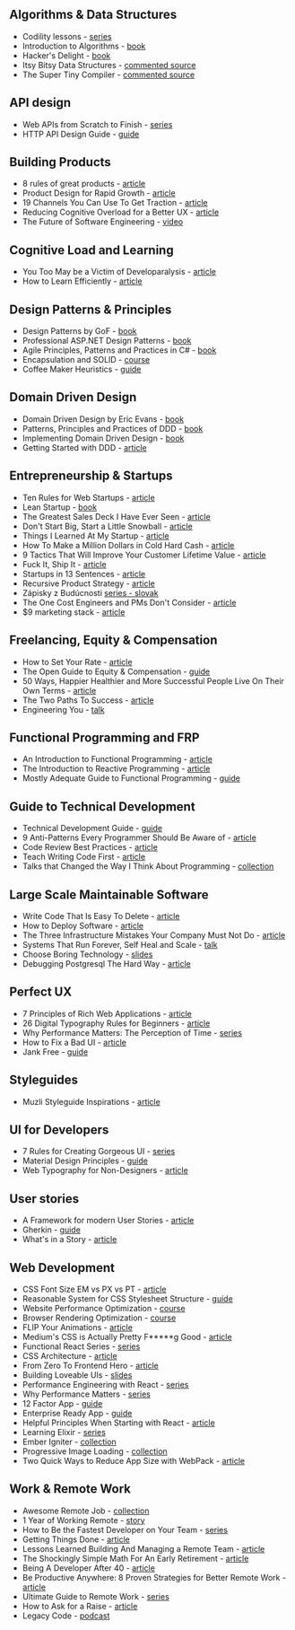 ## Algorithms & Data Structures

* Codility lessons - [series](https://codility.com/programmers/lessons/)
* Introduction to Algorithms - [book](http://www.bookdepository.com/Introduction-Algorithms-Thomas-Cormen/9780262033848)
* Hacker's Delight - [book](http://www.bookdepository.com/Hackers-Delight-Henry-Warren/9780321842688)
* Itsy Bitsy Data Structures - [commented source](https://github.com/thejameskyle/itsy-bitsy-data-structures)
* The Super Tiny Compiler - [commented source](https://github.com/thejameskyle/the-super-tiny-compiler)

## API design

* Web APIs from Scratch to Finish - [series](http://www.infoq.com/articles/Web-APIs-From-Start-to-Finish)
* HTTP API Design Guide - [guide](https://github.com/interagent/http-api-design)

## Building Products

* 8 rules of great products - [article](https://medium.com/@mitchellharper/my-8-rules-of-great-products-1aaa30487058#.9z7i9znjs)
* Product Design for Rapid Growth - [article](https://uxdesign.cc/product-design-for-rapid-growth-c7eaf1cdbf52#.bwvx0z2h6)
* 19 Channels You Can Use To Get Traction - [article](https://medium.com/swlh/the-19-channels-you-can-use-to-get-traction-93c762d19339#.imf8c8pbo)
* Reducing Cognitive Overload for a Better UX - [article](https://www.smashingmagazine.com/2016/09/reducing-cognitive-overload-for-a-better-user-experience/)
* The Future of Software Engineering - [video](https://www.youtube.com/watch?v=6K4ljFZWgW8)

## Cognitive Load and Learning

* You Too May be a Victim of Developaralysis - [article](http://techcrunch.com/2014/10/18/you-too-may-be-a-victim-of-developaralysis/)
* How to Learn Efficiently - [article](http://lemire.me/blog/archives/2014/12/30/how-to-learn-efficiently/)

## Design Patterns & Principles

* Design Patterns by GoF - [book](http://www.bookdepository.com/Design-Patterns-Erich-Gamma/9780201633610)
* Professional ASP.NET Design Patterns - [book](http://www.bookdepository.com/Professional-ASP-NET-Design-Patterns-Scott-Millett/9780470292785)
* Agile Principles, Patterns and Practices in C# - [book](http://www.amazon.com/Agile-Principles-Patterns-Practices-C/dp/0131857258)
* Encapsulation and SOLID - [course](https://www.pluralsight.com/courses/encapsulation-solid)
* Coffee Maker Heuristics - [guide](http://www.objectmentor.com/resources/articles/CoffeeMaker.pdf)

## Domain Driven Design

* Domain Driven Design by Eric Evans - [book](http://www.bookdepository.com/Domain-driven-Design-Eric-Evans/9780321125217)
* Patterns, Principles and Practices of DDD - [book](http://www.bookdepository.com/Patterns-Principles-Practices-Domain-Driven-Design-Scott-Millett/9781118714706)
* Implementing Domain Driven Design - [book](http://www.bookdepository.com/Implementing-Domain-Driven-Design-Vaughn-Vernon/9780321834577)
* Getting Started with DDD - [article](https://dzone.com/refcardz/getting-started-domain-driven)

## Entrepreneurship & Startups

* Ten Rules for Web Startups - [article](http://evhead.com/2005/11/ten-rules-for-web-startups.asp)
* Lean Startup - [book](http://www.bookdepository.com/Lean-Startup-Eric-Ries/9780307887894)
* The Greatest Sales Deck I Have Ever Seen - [article](https://medium.com/the-mission/the-greatest-sales-deck-ive-ever-seen-4f4ef3391ba0)
* Don't Start Big, Start a Little Snowball - [article](https://blog.nugget.one/2016/09/04/dont-start-big-start-a-little-snowball/)
* Things I Learned At My Startup - [article](http://johnmosesman.com/things-i-learned-at-my-first-startup/)
* How To Make a Million Dollars in Cold Hard Cash - [article](https://medium.com/hi-my-name-is-jon/how-to-make-a-million-dollars-c4dc9a9bfd99)
* 9 Tactics That Will Improve Your Customer Lifetime Value - [article](http://www.appster.com.au/blog/9-tactics-will-improve-customer-lifetime-value)
* Fuck It, Ship It - [article](http://www.dtelepathy.com/blog/business/fuck-it-ship-it-how-to-achieve-perfection-through-iteration)
* Startups in 13 Sentences - [article](http://paulgraham.com/13sentences.html)
* Recursive Product Strategy - [article](http://firstround.com/review/the-recursive-product-strategy-that-musk-used-to-build-an-empire/)
* Zápisky z Budúcnosti [series - slovak](https://dennikn.sk/blog/zapisky-z-buducnosti-1-exponencialny-svet-a-ray-kurzweil/)
* The One Cost Engineers and PMs Don't Consider - [article](http://firstround.com/review/The-one-cost-engineers-and-product-managers-dont-consider/)
* $9 marketing stack - [article](https://robsobers.com/9-dollar-marketing-stack-step-by-step-setup-guide/)

## Freelancing, Equity & Compensation

* How to Set Your Rate - [article](http://kenwestgaard.com/the-gurus-got-5-questions-set-rate/)
* The Open Guide to Equity & Compensation - [guide](https://github.com/jlevy/og-equity-compensation)
* 50 Ways, Happier Healthier and More Successful People Live On Their Own Terms - [article](https://medium.com/the-mission/50-ways-happier-healthier-and-more-successful-people-live-on-their-own-terms-31ba8f482448)
* The Two Paths To Success - [article](http://paulbuchheit.blogspot.sk/2011/02/two-paths-to-success.html)
* Engineering You - [talk](https://www.infoq.com/presentations/engineer-practices-techniques)

## Functional Programming and FRP

* An Introduction to Functional Programming - [article](https://codewords.recurse.com/issues/one/an-introduction-to-functional-programming)
* The Introduction to Reactive Programming - [article](https://gist.github.com/staltz/868e7e9bc2a7b8c1f754)
* Mostly Adequate Guide to Functional Programming - [guide](https://drboolean.gitbooks.io/mostly-adequate-guide/content/index.html)

## Guide to Technical Development

* Technical Development Guide - [guide](https://www.google.com/about/careers/students/guide-to-technical-development.html)
* 9 Anti-Patterns Every Programmer Should Be Aware of - [article](http://sahandsaba.com/nine-anti-patterns-every-programmer-should-be-aware-of-with-examples.html)
* Code Review Best Practices - [article](http://kevinlondon.com/2015/05/05/code-review-best-practices.html)
* Teach Writing Code First - [article](https://dev.to/pbeekums/teach-writing-code-first)
* Talks that Changed the Way I Think About Programming - [collection](http://www.opowell.com/post/talks-that-changed-the-way-i-think-about-programming/)

## Large Scale Maintainable Software

* Write Code That Is Easy To Delete - [article](http://programmingisterrible.com/post/139222674273/write-code-that-is-easy-to-delete-not-easy-to)
* How to Deploy Software - [article](https://zachholman.com/posts/deploying-software)
* The Three Infrastructure Mistakes Your Company Must Not Do - [article](http://firstround.com/review/the-three-infrastructure-mistakes-your-company-must-not-make/)
* Systems That Run Forever, Self Heal and Scale - [talk](https://www.infoq.com/presentations/self-heal-scalable-system)
* Choose Boring Technology - [slides](http://mcfunley.com/choose-boring-technology-slides)
* Debugging Postgresql The Hard Way - [article](https://www.justwatch.com/blog/post/debugging-postgresql-performance-the-hard-way/)

## Perfect UX

* 7 Principles of Rich Web Applications - [article](http://rauchg.com/2014/7-principles-of-rich-web-applications/)
* 26 Digital Typography Rules for Beginners - [article](https://medium.com/product-design-ux-ui/26-digital-typography-rules-for-beginners-a04c6a5aaff3)
* Why Performance Matters: The Perception of Time - [series](https://www.smashingmagazine.com/2015/09/why-performance-matters-the-perception-of-time/)
* How to Fix a Bad UI - [article](http://scotthurff.com/posts/why-your-user-interface-is-awkward-youre-ignoring-the-ui-stack)
* Jank Free - [guide](http://jankfree.org/)

## Styleguides

* Muzli Styleguide Inspirations - [article](https://medium.com/muzli-design-inspiration/style-guide-inspirations-dfb77c4bb13b#.x52c0vm8g)

## UI for Developers

* 7 Rules for Creating Gorgeous UI - [series](https://medium.com/@erikdkennedy/7-rules-for-creating-gorgeous-ui-part-1-559d4e805cda)
* Material Design Principles - [guide](http://www.google.com/design/spec/material-design/introduction.html#introduction-principles)
* Web Typography for Non-Designers - [article](http://www.presslabs.com/blog/web-typography-for-non-designers/)

## User stories

* A Framework for modern User Stories - [article](https://medium.com/@jonatisokon/a-framework-for-user-stories-bc3dc323eca9)
* Gherkin - [guide](https://github.com/cucumber/cucumber/wiki/Gherkin)
* What's in a Story - [article](http://dannorth.net/whats-in-a-story/)

## Web Development

* CSS Font Size EM vs PX vs PT - [article](http://kyleschaeffer.com/development/css-font-size-em-vs-px-vs-pt-vs)
* Reasonable System for CSS Stylesheet Structure - [guide](https://github.com/rstacruz/rscss)
* Website Performance Optimization - [course](https://classroom.udacity.com/courses/ud884)
* Browser Rendering Optimization - [course](https://classroom.udacity.com/courses/ud860)
* FLIP Your Animations - [article](https://aerotwist.com/blog/flip-your-animations/)
* Medium's CSS is Actually Pretty F*****g Good - [article](https://medium.com/@fat/mediums-css-is-actually-pretty-fucking-good-b8e2a6c78b06) 
* Functional React Series - [series](https://medium.com/@adamterlson/functional-react-series-part-1-get-your-app-outta-my-component-92656ae13e25)
* CSS Architecture - [article](https://www.ckl.io/blog/css-architecture-first-steps/)
* From Zero To Frontend Hero - [article](https://medium.freecodecamp.com/from-zero-to-front-end-hero-part-1-7d4f7f0bff02)
* Building Loveable UIs - [slides](https://speakerdeck.com/henriquea/building-loveable-uis)
* Performance Engineering with React - [series](http://benchling.engineering/performance-engineering-with-react/)
* Why Performance Matters - [series](https://www.smashingmagazine.com/2015/09/why-performance-matters-the-perception-of-time/)
* 12 Factor App - [guide](https://12factor.net)
* Enterprise Ready App - [guide](https://www.enterpriseready.io/)
* Helpful Principles When Starting with React - [article](http://ignaciochavez.com/helpful-principles-starting-react/)
* Learning Elixir - [series](http://learningelixir.joekain.com/)
* Ember Igniter - [collection](https://emberigniter.com/)
* Progressive Image Loading - [collection](https://jmperezperez.com/)
* Two Quick Ways to Reduce App Size with WebPack - [article](https://medium.com/@rajaraodv/two-quick-ways-to-reduce-react-apps-size-in-production-82226605771a#.c9r5gocrf)

## Work & Remote Work

* Awesome Remote Job - [collection](https://github.com/lukasz-madon/awesome-remote-job)
* 1 Year of Working Remote - [story](http://modess.io/2015/08/16/one-year-of-working-remote/)
* How to Be the Fastest Developer on Your Team - [series](http://techblog.centro.net/joshua-davison/how-to-be-the-fastest-developer-on-your-team-part-1/)
* Getting Things Done - [article](http://jvns.ca/blog/2016/09/19/getting-things-done/)
* Lessons Learned Building And Managing a Remote Team - [article](https://baremetrics.com/blog/building-remote-team)
* The Shockingly Simple Math For An Early Retirement - [article](http://www.mrmoneymustache.com/2012/01/13/the-shockingly-simple-math-behind-early-retirement/)
* Being A Developer After 40 - [article](https://medium.freecodecamp.com/being-a-developer-after-40-3c5dd112210c)
* Be Productive Anywhere: 8 Proven Strategies for Better Remote Work - [article](https://zapier.com/blog/productive-remote-work/)
* Ultimate Guide to Remote Work - [series](https://zapier.com/learn/the-ultimate-guide-to-remote-working/)
* How to Ask for a Raise - [article](https://fearlesssalarynegotiation.com/software-developers-how-to-get-a-raise/)
* Legacy Code - [podcast](https://softwareengineeringdaily.com/2016/11/07/legacy-code-with-andrea-goulet/)
